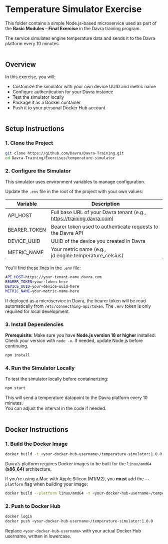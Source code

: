# Temperature Simulator Exercise

This folder contains a simple Node.js-based microservice used as part of the **Basic Modules – Final Exercise** in the Davra training program.

The service simulates engine temperature data and sends it to the Davra platform every 10 minutes.
<br><br>

## Overview

In this exercise, you will:

- Customize the simulator with your own device UUID and metric name  
- Configure authentication for your Davra instance  
- Test the simulator locally  
- Package it as a Docker container  
- Push it to your personal Docker Hub account
<br><br>

## Setup Instructions

### 1. Clone the Project

```bash
git clone https://github.com/Davra/Davra-Training.git
cd Davra-Training/Exercises/temperature-simulator
```

### 2. Configure the Simulator

This simulator uses environment variables to manage configuration.

Update the `.env` file in the root of the project with your own values:

| Variable      | Description                                                            |
|---------------|------------------------------------------------------------------------|
| API_HOST      | Full base URL of your Davra tenant (e.g., https://training.davra.com)  |
| BEARER_TOKEN  | Bearer token used to authenticate requests to the Davra API            |
| DEVICE_UUID   | UUID of the device you created in Davra                                |
| METRIC_NAME   | Your metric name (e.g., jd.engine.temperature_celsius)                 |

You'll find these lines in the `.env` file:

```bash
API_HOST=https://your-tenant-name.davra.com
BEARER_TOKEN=your-token-here
DEVICE_UUID=your-device-uuid-here
METRIC_NAME=your-metric-name-here
```

If deployed as a microservice in Davra, the bearer token will be read automatically from `/etc/connecthing-api/token`. The `.env` token is only required for local development.

### 3. Install Dependencies

**Prerequisite:** Make sure you have **Node.js version 18 or higher** installed.  
Check your version with `node -v`. If needed, update Node.js before continuing.

```bash
npm install
```

### 4. Run the Simulator Locally

To test the simulator locally before containerizing:

```bash
npm start
```

This will send a temperature datapoint to the Davra platform every 10 minutes.  
You can adjust the interval in the code if needed.
<br><br>

## Docker Instructions

### 1. Build the Docker Image

```bash
docker build -t <your-docker-hub-username>/temperature-simulator:1.0.0 .
```

Davra’s platform requires Docker images to be built for the `linux/amd64` **(x86_64)** architecture.

If you’re using a Mac with Apple Silicon (M1/M2), you **must** add the `--platform` flag when building your image:

```bash
docker build --platform linux/amd64 -t <your-docker-hub-username>/temperature-simulator:1.0.0 .
```

### 2. Push to Docker Hub

```bash
docker login
docker push <your-docker-hub-username>/temperature-simulator:1.0.0
```

Replace `<your-docker-hub-username>` with your actual Docker Hub username, written in lowercase.